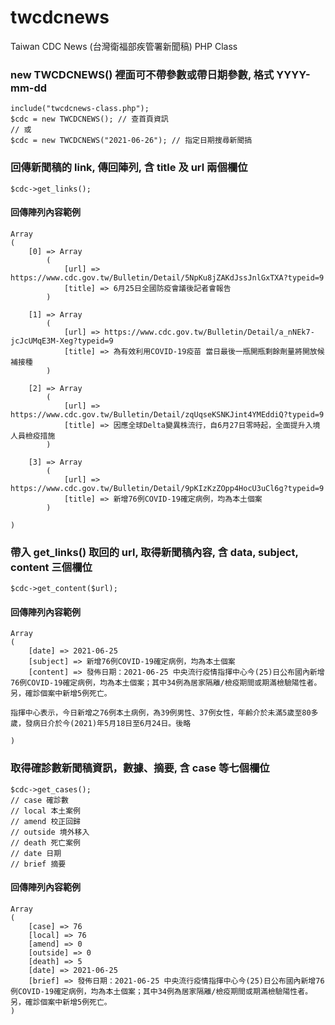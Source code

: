 # twcdcnews
Taiwan CDC News (台灣衛福部疾管署新聞稿) PHP Class

### new TWCDCNEWS() 裡面可不帶參數或帶日期參數, 格式 YYYY-mm-dd
    include("twcdcnews-class.php");
    $cdc = new TWCDCNEWS(); // 查首頁資訊
    // 或
    $cdc = new TWCDCNEWS("2021-06-26"); // 指定日期搜尋新聞搞

### 回傳新聞稿的 link, 傳回陣列, 含 title 及 url 兩個欄位
    $cdc->get_links(); 
#### 回傳陣列內容範例
    Array
    (
        [0] => Array
            (
                [url] => https://www.cdc.gov.tw/Bulletin/Detail/5NpKu8jZAKdJssJnlGxTXA?typeid=9
                [title] => 6月25日全國防疫會議後記者會報告
            )

        [1] => Array
            (
                [url] => https://www.cdc.gov.tw/Bulletin/Detail/a_nNEk7-jcJcUMqE3M-Xeg?typeid=9
                [title] => 為有效利用COVID-19疫苗 當日最後一瓶開瓶剩餘劑量將開放候補接種
            )

        [2] => Array
            (
                [url] => https://www.cdc.gov.tw/Bulletin/Detail/zqUqseKSNKJint4YMEddiQ?typeid=9
                [title] => 因應全球Delta變異株流行，自6月27日零時起，全面提升入境人員檢疫措施
            )

        [3] => Array
            (
                [url] => https://www.cdc.gov.tw/Bulletin/Detail/9pKIzKzZOpp4HocU3uCl6g?typeid=9
                [title] => 新增76例COVID-19確定病例，均為本土個案
            )

    )

### 帶入 get_links() 取回的 url, 取得新聞稿內容, 含 data, subject, content 三個欄位
    $cdc->get_content($url); 
#### 回傳陣列內容範例
    Array
    (
        [date] => 2021-06-25
        [subject] => 新增76例COVID-19確定病例，均為本土個案
        [content] => 發佈日期：2021-06-25 中央流行疫情指揮中心今(25)日公布國內新增76例COVID-19確定病例，均為本土個案；其中34例為居家隔離/檢疫期間或期滿檢驗陽性者。另，確診個案中新增5例死亡。

    指揮中心表示，今日新增之76例本土病例，為39例男性、37例女性，年齡介於未滿5歲至80多歲，發病日介於今(2021)年5月18日至6月24日。後略

    )

### 取得確診數新聞稿資訊，數據、摘要, 含 case 等七個欄位
    $cdc->get_cases();
    // case 確診數
    // local 本土案例
    // amend 校正回歸
    // outside 境外移入
    // death 死亡案例
    // date 日期
    // brief 摘要
#### 回傳陣列內容範例
    Array
    (
        [case] => 76
        [local] => 76
        [amend] => 0
        [outside] => 0
        [death] => 5
        [date] => 2021-06-25
        [brief] => 發佈日期：2021-06-25 中央流行疫情指揮中心今(25)日公布國內新增76例COVID-19確定病例，均為本土個案；其中34例為居家隔離/檢疫期間或期滿檢驗陽性者。另，確診個案中新增5例死亡。
    )
